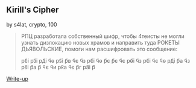 ## Kirill's Cipher
by s4lat, crypto, 100

> РПЦ разработала собственный шифр, чтобы 4теисты не могли узнать дизлокацию новых храмов и направить туда РОКЕТЫ ДЬЯВОЛЬСКИЕ, помоги нам расшифровать это сообщение:
>
> рє҃і рз҃і рд҃і ч҃ѳ рѕ҃і р҃в ч҃є ч҃з рє҃і ч҃ѳ р҃є р҃є ч҃є рѳ҃і ч҃з рє҃і ч҃є ч҃ѳ рд҃і р҃а ч҃з рѕ҃і р҃а р҃ ч҃є ч҃и рк҃а ч҃є р҃г ра҃і р҃

[Write-up](WRITEUP.md)
